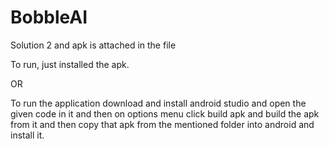 # BobbleAI

Solution 2 and apk is attached in the file 

To run, just installed the apk.

OR


To run the application download and install android studio and open the given code in it and then on options menu click build apk 
and build the apk from it and then copy that apk from the mentioned folder into android and install it.
